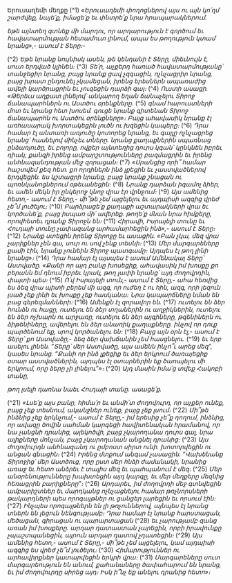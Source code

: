 
Երուսաղեմի մեղքը
(^1) _«Երուսաղեմի փողոցներով այս ու այն կո՛ղմ շարժվեք, նայե՛ք,
իմացե՛ք եւ փնտրե՛ք նրա հրապարակներում._


_եթե այնտեղ գտնեք մի մարդու, որ արդարություն է գործում եւ հավատարմության
հետամուտ լինում,
ապա ես թողություն կտամ նրանց»,- ասում է Տերը։-_

(^2) _Եթե նրանք նույնիսկ ասեն, թե կենդանի է Տերը,
միեւնույն է, սուտ երդված կլինեն։_
(^3) _Տե՛ր, աչքերդ հառած հավատարմությանը՝ տանջեցիր նրանց,
բայց նրանք ցավ չզգացին,
ոչնչացրիր նրանց, բայց խրատ ընդունել չկամեցան,
իրենց երեսներն ապառաժից ավելի կարծրացրին
եւ չուզեցին դարձի գալ։_
(^4) _Ուստի ասացի. «Թերեւս աղքատ լինելով՝
անկարող եղան ճանաչելու Տիրոջ ճանապարհներն ու Աստծու օրենքները._
(^5) _գնամ հարուստների մոտ եւ նրանց հետ խոսեմ.
գուցե նրանք գիտենան Տիրոջ ճանապարհն ու Աստծու օրենքները»։
Բայց ահավասիկ նրանք էլ առհասարակ խորտակեցին լուծն ու խզեցին կապերը։_
(^6) _Դրա համար էլ անտառի առյուծը կոտորեց նրանց,
եւ գայլը ոչնչացրեց նրանց՝ հասնելով մինչեւ տները.
նրանց քաղաքներին սպառնաց ընձառյուծը,
եւ բոլորը, ովքեր այնտեղից դուրս կգան՝
կընկնեն իբրեւ դիակ,
քանզի իրենց ամբարշտությունները բազմացրին
եւ իրենց անհնազանդության մեջ զորացան։_
(^7) _«Սրանցից որի՞ համար հաշտվեմ քեզ հետ.
քո որդիներն ինձ լքեցին եւ չաստվածներով երդվեցին.
ես կշտացրի նրանց,
բայց նրանք շնացան ու պոռնկանոցներում օթեւանեցին։_
(^8) _Նրանք դարձան իգամոլ ձիեր,
եւ ամեն մեկն իր ընկերոջ կնոջ վրա էր վրնջում։_
(^9) _Այս ամենից հետո,- ասում է Տերը,-
մի՞թե չեմ այցելելու եւ
այդպիսի ազգից վրեժ չե՞մ լուծելու։_
(^10) _Բարձրացե՛ք քաղաքի աշտարակների վրա եւ կործանե՛ք,
բայց իսպառ մի՛ ավերեք.
թողե՛ք մնան նրա հիմքերը,
որովհետեւ դրանք Տիրոջն են։_
(^11) _Հիրավի, Իսրայելի տունը եւ Հուդայի տունը
չափազանց արհամարհեցին ինձ»,- ասում է Տերը։_
(^12) _Նրանք ստեցին իրենց Տիրոջը եւ ասացին.
«Բան չկա, մեզ վրա չարիքներ չեն գա,
սուր ու սով չենք տեսնի։_
(^13) _Մեր մարգարեները քամի էին,
նրանք չունեին Տիրոջ պատգամը։
Այդպես էլ թող լինի նրանց»։_
(^14) _Դրա համար էլ այսպես է ասում Ամենակալ Տերը՝ Աստվածը.
«Քանի որ այդ բանը խոսեցիք,
ահավասիկ իմ խոսքը քո բերանն եմ դնում իբրեւ կրակ,
թող լափի նրանց՝ այդ ժողովրդին, փայտի պես։_
(^15) _Ո՛վ Իսրայելի տուն,- ասում է Տերը,-
ահա հեռվից ես ձեզ վրա պիտի բերեմ մի ազգ, որ ուժեղ է ու հին,
ազգ, որի լեզուն լսած չեք լինի եւ խոսքը չեք հասկանա։
Նրա կապարճները նման են բաց գերեզմանների։_
(^16) _Ամենքն էլ զորավոր են._
(^17) _ուտելու են ձեր հունձն ու հացը, ուտելու են ձեր տղաներին ու աղջիկներին,
ուտելու են ձեր ոչխարն ու արջառը,
ուտելու են ձեր այգիները, թզենիներն ու ձիթենիները,
ավերելու են ձեր անառիկ քաղաքները.
ինչով որ դուք պարծենում եք,
սրով կործանելու են։_
(^18) _Բայց այն օրն էլ,-
ասում է Տերը՝ քո Աստվածը,-
ձեզ ձեր վախճանին չեմ հասցնելու._
(^19) _եւ երբ ասելու լինեն.
“Տերը՝ մեր Աստվածը, այս ամենն ինչո՞ւ արեց մեզ”,
կասես նրանց. “Քանի որ ինձ լքեցիք
եւ ձեր երկրում ծառայեցիք օտար աստվածներին,
այդպես էլ օտարներին եք ծառայելու մի երկրում, որը ձերը չի լինելու”»։_
(^20) _Այդ մասին իմա՛ց տվեք Հակոբի տանը,_


_թող լսելի դառնա նաեւ Հուդայի տանը. ասացե՛ք._

(^21) _«Լսե՛ք այս բանը, հիմա՛ր եւ անմի՛տ ժողովուրդ,
որ աչքեր ունեք, բայց չեք տեսնում,
ականջներ ունեք, բայց չեք լսում։_
(^22) _Մի՞թե ինձնից չեք երկնչում,-
ասում է Տերը,-
իմ երեսից չե՞ք դողում,
ինձնից, որ ավազը ծովին սահման կարգեցի հավիտենական հրամանով,
որ նա չանցնի դրանից,
ալեկոծվի, բայց չկարողանա դուրս գալ,
նրա ալիքները մռնչան, բայց չկարողանան անցնել դրանից։_
(^23) _Այս ժողովուրդն անհնազանդ ու ըմբոստ սիրտ ունի.
խոտորվեցին ու անցան գնացին։_
(^24) _Իրենց մտքում անգամ չասացին.
“Վախենանք Տիրոջից՝ մեր Աստծուց,
որը ըստ մեր հնձի ժամանակի,
նրանից առաջ եւ հետո
անձրեւ է տալիս մեզ եւ պահպանում է մեզ։_
(^25) _Մեր անօրենությունները խախտեցին այդ կարգը,
եւ մեր մեղքերը մեզնից հեռացրին բարիքները”։_
(^26) _Արդարեւ, իմ ժողովրդի մեջ գտնվեցին ամբարիշտներ
եւ մարդկանց ոչնչացնելու համար
թռչնորսների թակարդների պես որոգայթներ ու ցանցեր լարեցին եւ որսում էին։_
(^27) _Ինչպես որոգայթներն են լի թռչուններով,
այնպես էլ նրանց տներն են լեցուն նենգությամբ։
Դրա համար էլ նրանք հարստացան, մեծացան,
գիրացան ու պարարտացան_
(^28) _եւ չարությամբ զանց առան իմ խոսքերը.
արդար դատաստան չարեցին,
որբի իրավունքը չպաշտպանեցին, այրուն արդար դատով չդատեցին։_
(^29) _Այս ամենից հետո,-
ասում է Տերը,-
մի՞թե չեմ այցելելու,
կամ այդպիսի ազգից ես վրեժ չե՞մ լուծելու։_
(^30) _Հիմարություններ ու արհավիրքներ կատարվեցին երկրի վրա։_
(^31) _Մարգարեները սուտ մարգարեություն են անում,
քահանաները ծափահարում են նրանց,
եւ իմ ժողովուրդը սիրեց այդ։
Իսկ ի՞նչ եք անելու դրանից հետո»։_
